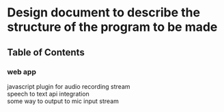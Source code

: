 # Design document to describe the structure of the program to be made

## Table of Contents  
### web app
  javascript plugin for audio recording stream  
  speech to text api integration  
  some way to output to mic input stream   
